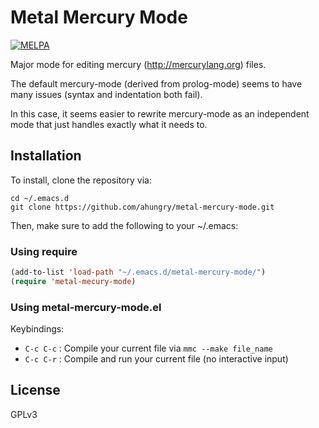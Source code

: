 # Metal Mercury Mode

[![MELPA](http://melpa.org/packages/metal-mercury-mode.svg)](http://melpa.org/#/metal-mercury-mode)

Major mode for editing mercury (http://mercurylang.org) files.

The default mercury-mode (derived from prolog-mode) seems to have
many issues (syntax and indentation both fail).

In this case, it seems easier to rewrite mercury-mode as an
independent mode that just handles exactly what it needs to.

## Installation
To install, clone the repository via:

```
cd ~/.emacs.d
git clone https://github.com/ahungry/metal-mercury-mode.git
```

Then, make sure to add the following to your ~/.emacs:

### Using require

```lisp
(add-to-list 'load-path "~/.emacs.d/metal-mercury-mode/")
(require 'metal-mecury-mode)
```

### Using metal-mercury-mode.el

Keybindings:

- `C-c C-c` : Compile your current file via `mmc --make file_name`
- `C-c C-r` : Compile and run your current file (no interactive input)

## License
GPLv3
